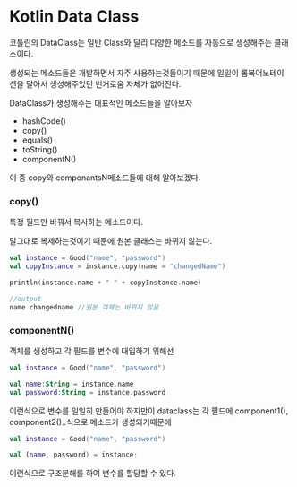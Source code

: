 # Kotlin Data Class

코틀린의 DataClass는 일반 Class와 달리 다양한 메소드를 자동으로 생성해주는 클래스이다.

생성되는 메소드들은 개발하면서 자주 사용하는것들이기 때문에 일일이 롬복어노테이션을 달아서 생성해주었던 번거로움 자체가 없어진다.

DataClass가 생성해주는 대표적인 메소드들을 알아보자

- hashCode()
- copy()
- equals()
- toString()
- componentN()

이 중 copy와 componantsN메소드들에 대해 알아보겠다.

### copy()

특정 필드만 바꿔서 복사하는 메소드이다.

말그대로 복제하는것이기 때문에 원본 클래스는 바뀌지 않는다.

```kotlin
val instance = Good("name", "password")
val copyInstance = instance.copy(name = "changedName")

println(instance.name + " " + copyInstance.name)

//output
name changedname //원본 객체는 바뀌지 않음
```

### componentN()

객체를 생성하고 각 필드를 변수에 대입하기 위해선

```kotlin
val instance = Good("name", "password")

val name:String = instance.name
val password:String = instance.password
```

이런식으로 변수를 일일히 만들어야 하지만이 dataclass는 각 필드에 component1(), component2()..식으로 메소드가 생성되기때문에 

```kotlin
val instance = Good("name", "password")

val (name, password) = instance;
```

이런식으로 구조분해를 하여 변수를 할당할 수 있다.